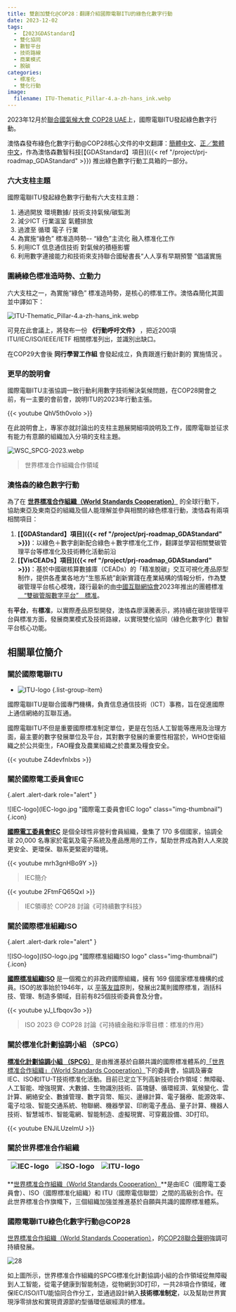 ```yaml
---
title: 雙創加雙化@COP28：翻譯介紹國際電聯ITU的綠色化數字行動
date: 2023-12-02
tags:
  - 【2023GDAStandard】
  - 雙化協同
  - 數智平台
  - 技術路線
  - 商業模式
  - 脫碳
categories:
  - 標准化
  - 雙化行動
image:
  filename: ITU-Thematic_Pillar-4.a-zh-hans_ink.webp
---
```


2023年12月於[聯合國氣候大會 COP28 UAE](https://www.cop28.com/)上，國際電聯ITU發起綠色數字行動。

澳恪森發布綠色化數字行動@COP28核心文件的中文翻譯：[簡體中文](Green_Digital_Action_at_COP28.zh-hans.pdf)、[正／繁體中文](Green_Digital_Action_at_COP28.zh-hant.pdf)，作為澳恪森數智科技[【GDAStandard】項目]({{< ref "/project/prj-roadmap_GDAStandard" >}})
推出綠色數字行動工具箱的一部分。

<!--more-->

### 六大支柱主題

國際電聯ITU發起綠色數字行動有六大支柱主題：

1. 通過開放 環境數據/ 技術支持氣候/碳監測 
2. 減少ICT 行業溫室 氣體排放 
3. 過渡至 循環 電子 行業 
4. 為實施“綠色” 標准造時勢-- “綠色”主流化 融入標准化工作
5. 利用ICT 信息通信技術 對氣候的積極影響
6. 利用數字連接能力和技術來支持聯合國秘書長“人人享有早期預警 ”倡議實施


### 圍繞綠色標准造時勢、立動力

六大支柱之一，為實施“綠色” 標准造時勢，是核心的標准工作。澳恪森簡化其圖並中譯如下：

![ITU-Thematic_Pillar-4.a-zh-hans_ink.webp](ITU-Thematic_Pillar-4.a-zh-hans_ink.webp)

可見在此會議上，將發布一份 **《行動呼吁文件》** ，把近200項 ITU/IEC/ISO/IEEE/IETF 相關標准列出，並識別出缺口。

在COP29大會後 **同行學習工作組** 會發起成立，負責跟進行動計劃的 實施情況 。

### 更早的說明會

國際電聯ITU主張協調一致行動利用數字技術解決氣候問題，在COP28開會之前，有一主要的會前會，說明ITU的2023年行動主張。

{{< youtube QhV5th0volo >}}

在此說明會上，專家亦就討論出的支柱主題展開細項說明及工作，國際電聯並征求有能力有意願的組織加入分項的支柱主題。


![WSC_SPCG-2023.webp](WSC_SPCG-2023.webp)
> 世界標准合作組織合作領域

### 澳恪森的綠色數字行動

為了在 **[世界標准合作組織（World Standards Cooperation）](https://www.worldstandardscooperation.org/)** 的全球行動下，協助東亞及東南亞的組織及個人能理解並參與相關的綠色標准行動，澳恪森有兩項相關項目：

1. **[【GDAStandard】項目]({{< ref "/project/prj-roadmap_GDAStandard" >}})**：以綠色＋數字創新配合綠色＋數字標准化工作，翻譯並學習相關雙碳管理平台等標准化及技術轉化活動前沿
2. **[【VisCEADs】項目]({{< ref "/project/prj-roadmap_GDAStandard" >}})**：基於中國碳核算數據庫（CEADs）的「精准脫碳」交互可視化產品原型制作，提供各產業各地方“生態系統”創新實踐在產業結構的情報分析，作為雙碳管理平台核心模塊，踐行最新的由[中國互聯網協會](https://www.isc.org.cn)2023年推出的團體標准 [　“雙碳管服數字平台”　標准](https://www.isc.org.cn//profile//2023/06/13/60cbc996-47cc-45be-bf0d-06053fbe57de.pdf)。

有**平台**，有**標准**，以實際產品原型開發，澳恪森廖漢騰表示，將持續在碳排管理平台與標准方面，發展商業模式及技術路線，以實現雙化協同（綠色化數字化）數智平台核心功能。

## 相關單位簡介

### 關於國際電聯ITU
* ![ITU-logo](ITU-logo.png)
{.list-group-item}

國際電聯ITU是聯合國專門機構，負責信息通信技術（ICT）事務，旨在促進國際上通信網絡的互聯互通。

國際電聯ITU不但是重要國際標准制定單位，更是在包括人工智能等應用及治理方面，最主要的數字發展單位及平台，其對數字發展的重要性相當於，WHO世衛組織之於公共衛生，FAO糧食及農業組織之於農業及糧食安全。

{{< youtube Z4devfnIxbs >}}

### 關於國際電工委員會IEC
{.alert .alert-dark role="alert" }

![IEC-logo](IEC-logo.jpg "國際電工委員會IEC logo" class="img-thumbnail")
{.icon}

**[國際電工委員會IEC](https://www.iec.ch/about-us)** 是個全球性非營利會員組織，彙集了 170 多個國家，協調全球 20,000 名專家於電氣及電子系統及產品應用的工作，幫助世界成為對人人來說更安全、更環保、聯系更緊密的環境。

{{< youtube mrh3gnHBo9Y >}}
> IEC簡介

{{< youtube 2FtmFQ65QxI >}}
> IEC領導於 COP28 討論《可持續數字科技》

### 關於國際標准組織ISO
{.alert .alert-dark role="alert" }

![ISO-logo](ISO-logo.jpg "國際標准組織ISO logo" class="img-thumbnail"){.icon}

**[國際標准組織ISO](https://www.iec.ch/about-us)** 是一個獨立的非政府國際組織，擁有 169 個國家標准機構的成員。ISO的故事始於1946年，以
[平等友誼](https://www.iso.org/files/live/sites/isoorg/files/about%20ISO/docs/en/Friendship_among_equals.pdf)原則，發展出2萬則國際標准，涵括科技、管理、制造多領域，目前有825個技術委員會及分會。

{{< youtube yJ_Lfbqov3o >}}
> ISO 2023 @ COP28 討論《可持續金融和淨零目標：標准的作用》

### 關於標准化計劃協調小組 （SPCG）

**[標准化計劃協調小組 （SPCG）](https://www.worldstandardscooperation.org/what-we-do/spcg/)** 是由推進基於自願共識的國際標准體系的[「世界標准合作組織」（World Standards Cooperation）](https://www.worldstandardscooperation.org/)下的委員會，協調及審查IEC、ISO和ITU-T技術標准化活動。目前已定立下列高新技術合作領域：無障礙、人工智能、增強現實、大數據、生物識別技術、區塊鏈、循環經濟、氣候變化、雲計算、網絡安全、數據管理、數字貨幣、賑災、邊緣計算、電子醫療、能源效率、電子垃圾、智能交通系統、物聯網、機器學習、印刷電子產品、量子計算、機器人技術、智慧城市、智能電網、智能制造、虛擬現實、可穿戴設備、3D打印。

{{< youtube ENJiLUzelmU >}}


### 關於世界標准合作組織

| ![IEC-logo](IEC-logo.jpg)| ![ISO-logo](ISO-logo.jpg)| ![ITU-logo](ITU-logo.png)| 
| -------- | ------- | ------- |

**[世界標准合作組織（World Standards Cooperation）](https://www.worldstandardscooperation.org/)**是由IEC（國際電工委員會）、ISO（國際標准化組織）和 ITU（國際電信聯盟）之間的高級別合作。在此世界標准合作旗幟下，三個組織加強並推進基於自願與共識的國際標准體系。


### 國際電聯ITU綠色化數字行動@COP28 

[世界標准合作組織（World Standards Cooperation）](https://www.worldstandardscooperation.org/)，的[COP28聯合聲明](https://www.worldstandardscooperation.org/wp-content/uploads/2023/11/WSC_Statement_Standards-Digital_8_Nov_2023.pdf)強調可持續發展。

![28](WSC_SPCG-2023.webp)

如上圖所示，世界標准合作組織的SPCG標准化計劃協調小組的合作領域從無障礙到人工智能，從電子健康到智能制造，從物網到3D打印，一共28項合作領域，確保IEC/ISO/ITU能協同合作分工，並通過設計納入**技術標准制定**，以及幫助世界實現淨零排放和實現資源節約型循環低碳經濟的標准。
